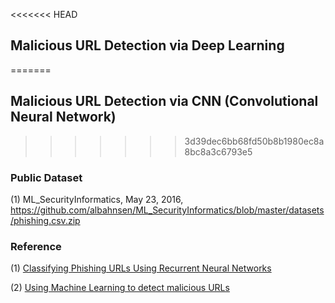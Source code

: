<<<<<<< HEAD
## Malicious URL Detection via Deep Learning
=======
## Malicious URL Detection via CNN (Convolutional Neural Network)
>>>>>>> 3d39dec6bb68fd50b8b1980ec8a8bc8a3c6793e5

### Public Dataset

(1) ML_SecurityInformatics, May 23, 2016, https://github.com/albahnsen/ML_SecurityInformatics/blob/master/datasets/phishing.csv.zip


### Reference

(1) [Classifying Phishing URLs Using Recurrent Neural Networks](http://blog.easysol.net/classifying-phishing-urls/)

(2) [Using Machine Learning to detect malicious URLs](https://github.com/faizann24/Using-machine-learning-to-detect-malicious-URLs)

